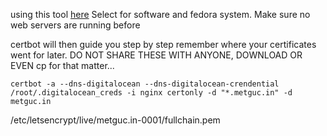 

using this tool [here](https://certbot.eff.org/)
Select  for software and fedora system. Make sure no web servers are running before


certbot will then guide you step by step remember where your certificates went for later. DO NOT SHARE THESE WITH ANYONE, DOWNLOAD OR EVEN cp for that matter...

`certbot -a --dns-digitalocean --dns-digitalocean-crendential /root/.digitalocean_creds -i nginx certonly -d "*.metguc.in" -d metguc.in`

/etc/letsencrypt/live/metguc.in-0001/fullchain.pem